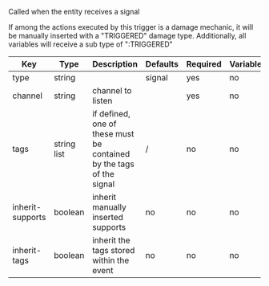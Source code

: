 Called when the entity receives a signal

If among the actions executed by this trigger is a damage mechanic, it will be manually inserted with a "TRIGGERED" damage type. Additionally, all variables will receive a sub type of ":TRIGGERED"

| Key | Type | Description | Defaults | Required | Variable |
|-|-|-|-|-|-|
| type | string | | signal | yes | no |
| channel | string | channel to listen | | yes | no |
| tags | string list | if defined, one of these must be contained by the tags of the signal | / | no | no |
| inherit-supports | boolean | inherit manually inserted supports | no | no | no |
| inherit-tags | boolean | inherit the tags stored within the event | no | no | no |
